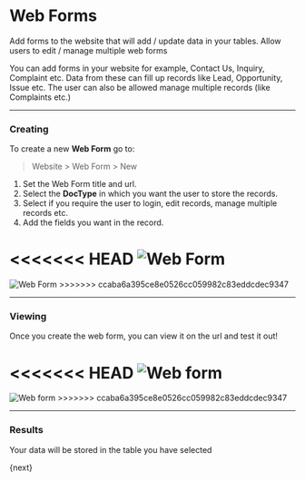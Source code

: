 # Web Forms

<p class="lead">Add forms to the website that will add / update data in your tables. Allow users to edit / manage multiple web forms</p>

You can add forms in your website for example, Contact Us, Inquiry, Complaint etc. Data from these can fill up records like Lead, Opportunity, Issue etc. The user can also be allowed manage multiple records (like Complaints etc.)

---

### Creating

To create a new **Web Form** go to:

> Website > Web Form > New

1. Set the Web Form title and url.
1. Select the **DocType** in which you want the user to store the records.
1. Select if you require the user to login, edit records, manage multiple records etc.
1. Add the fields you want in the record.

<<<<<<< HEAD
<img class="screenshot" alt="Web Form" src="/docs/assets/img/website/web-form.png">
=======
<img class="screenshot" alt="Web Form" src="{{docs_base_url}}/assets/img/website/web-form.png">
>>>>>>> ccaba6a395ce8e0526cc059982c83eddcdec9347

---

### Viewing

Once you create the web form, you can view it on the url and test it out!

<<<<<<< HEAD
<img class="screenshot" alt="Web form" src="/docs/assets/img/website/web-form-view.png">
=======
<img class="screenshot" alt="Web form" src="{{docs_base_url}}/assets/img/website/web-form-view.png">
>>>>>>> ccaba6a395ce8e0526cc059982c83eddcdec9347

---

### Results

Your data will be stored in the table you have selected

{next}
